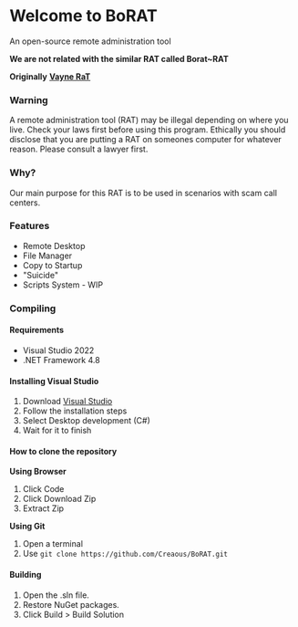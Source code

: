 # Welcome to BoRAT

An open-source remote administration tool

**We are not related with the similar RAT called Borat\~RAT**

**Originally** [**Vayne RaT**](https://github.com/TheM4hd1/Vayne-RaT)

### Warning

A remote administration tool (RAT) may be illegal depending on where you live. Check your laws first before using this program. Ethically you should disclose that you are putting a RAT on someones computer for whatever reason. Please consult a lawyer first.

### Why?

Our main purpose for this RAT is to be used in scenarios with scam call centers.

### Features

* Remote Desktop
* File Manager
* Copy to Startup
* "Suicide"
* Scripts System - WIP

### Compiling

#### Requirements

* Visual Studio 2022
* .NET Framework 4.8

#### Installing Visual Studio

1. Download [Visual Studio](https://visualstudio.microsoft.com/vs/community)
2. Follow the installation steps
3. Select Desktop development (C#)
4. Wait for it to finish

#### How to clone the repository

**Using Browser**

1. Click Code
2. Click Download Zip
3. Extract Zip

**Using Git**

1. Open a terminal
2. Use `git clone https://github.com/Creaous/BoRAT.git`

#### Building

1. Open the .sln file.
2. Restore NuGet packages.
3. Click Build > Build Solution
